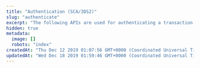 ```yaml
---
title: "Authentication (SCA/3DS2)"
slug: "authenticate"
excerpt: "The following APIs are used for authenticating a transaction with SCA/3DS2 specification."
hidden: true
metadata: 
  image: []
  robots: "index"
createdAt: "Thu Dec 12 2019 01:07:56 GMT+0000 (Coordinated Universal Time)"
updatedAt: "Wed Dec 18 2019 01:59:46 GMT+0000 (Coordinated Universal Time)"
---
```

